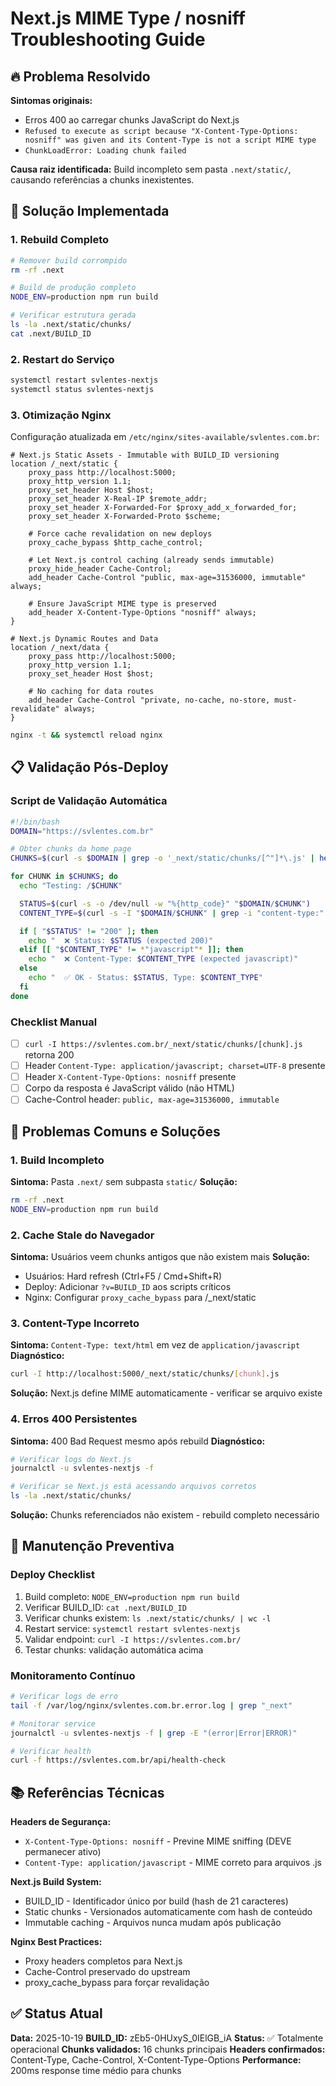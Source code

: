 # Next.js MIME Type / nosniff Troubleshooting Guide

## 🔥 Problema Resolvido

**Sintomas originais:**
- Erros 400 ao carregar chunks JavaScript do Next.js
- `Refused to execute as script because "X-Content-Type-Options: nosniff" was given and its Content-Type is not a script MIME type`
- `ChunkLoadError: Loading chunk failed`

**Causa raiz identificada:** Build incompleto sem pasta `.next/static/`, causando referências a chunks inexistentes.

## 🎯 Solução Implementada

### 1. Rebuild Completo
```bash
# Remover build corrompido
rm -rf .next

# Build de produção completo
NODE_ENV=production npm run build

# Verificar estrutura gerada
ls -la .next/static/chunks/
cat .next/BUILD_ID
```

### 2. Restart do Serviço
```bash
systemctl restart svlentes-nextjs
systemctl status svlentes-nextjs
```

### 3. Otimização Nginx
Configuração atualizada em `/etc/nginx/sites-available/svlentes.com.br`:

```nginx
# Next.js Static Assets - Immutable with BUILD_ID versioning
location /_next/static {
    proxy_pass http://localhost:5000;
    proxy_http_version 1.1;
    proxy_set_header Host $host;
    proxy_set_header X-Real-IP $remote_addr;
    proxy_set_header X-Forwarded-For $proxy_add_x_forwarded_for;
    proxy_set_header X-Forwarded-Proto $scheme;

    # Force cache revalidation on new deploys
    proxy_cache_bypass $http_cache_control;

    # Let Next.js control caching (already sends immutable)
    proxy_hide_header Cache-Control;
    add_header Cache-Control "public, max-age=31536000, immutable" always;

    # Ensure JavaScript MIME type is preserved
    add_header X-Content-Type-Options "nosniff" always;
}

# Next.js Dynamic Routes and Data
location /_next/data {
    proxy_pass http://localhost:5000;
    proxy_http_version 1.1;
    proxy_set_header Host $host;

    # No caching for data routes
    add_header Cache-Control "private, no-cache, no-store, must-revalidate" always;
}
```

```bash
nginx -t && systemctl reload nginx
```

## 📋 Validação Pós-Deploy

### Script de Validação Automática
```bash
#!/bin/bash
DOMAIN="https://svlentes.com.br"

# Obter chunks da home page
CHUNKS=$(curl -s $DOMAIN | grep -o '_next/static/chunks/[^"]*\.js' | head -5)

for CHUNK in $CHUNKS; do
  echo "Testing: /$CHUNK"

  STATUS=$(curl -s -o /dev/null -w "%{http_code}" "$DOMAIN/$CHUNK")
  CONTENT_TYPE=$(curl -s -I "$DOMAIN/$CHUNK" | grep -i "content-type:" | awk '{print $2}')

  if [ "$STATUS" != "200" ]; then
    echo "  ❌ Status: $STATUS (expected 200)"
  elif [[ "$CONTENT_TYPE" != *"javascript"* ]]; then
    echo "  ❌ Content-Type: $CONTENT_TYPE (expected javascript)"
  else
    echo "  ✅ OK - Status: $STATUS, Type: $CONTENT_TYPE"
  fi
done
```

### Checklist Manual
- [ ] `curl -I https://svlentes.com.br/_next/static/chunks/[chunk].js` retorna 200
- [ ] Header `Content-Type: application/javascript; charset=UTF-8` presente
- [ ] Header `X-Content-Type-Options: nosniff` presente
- [ ] Corpo da resposta é JavaScript válido (não HTML)
- [ ] Cache-Control header: `public, max-age=31536000, immutable`

## 🚨 Problemas Comuns e Soluções

### 1. Build Incompleto
**Sintoma:** Pasta `.next/` sem subpasta `static/`
**Solução:**
```bash
rm -rf .next
NODE_ENV=production npm run build
```

### 2. Cache Stale do Navegador
**Sintoma:** Usuários veem chunks antigos que não existem mais
**Solução:**
- Usuários: Hard refresh (Ctrl+F5 / Cmd+Shift+R)
- Deploy: Adicionar `?v=BUILD_ID` aos scripts críticos
- Nginx: Configurar `proxy_cache_bypass` para /_next/static

### 3. Content-Type Incorreto
**Sintoma:** `Content-Type: text/html` em vez de `application/javascript`
**Diagnóstico:**
```bash
curl -I http://localhost:5000/_next/static/chunks/[chunk].js
```
**Solução:** Next.js define MIME automaticamente - verificar se arquivo existe

### 4. Erros 400 Persistentes
**Sintoma:** 400 Bad Request mesmo após rebuild
**Diagnóstico:**
```bash
# Verificar logs do Next.js
journalctl -u svlentes-nextjs -f

# Verificar se Next.js está acessando arquivos corretos
ls -la .next/static/chunks/
```
**Solução:** Chunks referenciados não existem - rebuild completo necessário

## 🔧 Manutenção Preventiva

### Deploy Checklist
1. Build completo: `NODE_ENV=production npm run build`
2. Verificar BUILD_ID: `cat .next/BUILD_ID`
3. Verificar chunks existem: `ls .next/static/chunks/ | wc -l`
4. Restart service: `systemctl restart svlentes-nextjs`
5. Validar endpoint: `curl -I https://svlentes.com.br/`
6. Testar chunks: validação automática acima

### Monitoramento Contínuo
```bash
# Verificar logs de erro
tail -f /var/log/nginx/svlentes.com.br.error.log | grep "_next"

# Monitorar service
journalctl -u svlentes-nextjs -f | grep -E "(error|Error|ERROR)"

# Verificar health
curl -f https://svlentes.com.br/api/health-check
```

## 📚 Referências Técnicas

**Headers de Segurança:**
- `X-Content-Type-Options: nosniff` - Previne MIME sniffing (DEVE permanecer ativo)
- `Content-Type: application/javascript` - MIME correto para arquivos .js

**Next.js Build System:**
- BUILD_ID - Identificador único por build (hash de 21 caracteres)
- Static chunks - Versionados automaticamente com hash de conteúdo
- Immutable caching - Arquivos nunca mudam após publicação

**Nginx Best Practices:**
- Proxy headers completos para Next.js
- Cache-Control preservado do upstream
- proxy_cache_bypass para forçar revalidação

## ✅ Status Atual

**Data:** 2025-10-19
**BUILD_ID:** zEb5-0HUxyS_0IElGB_iA
**Status:** ✅ Totalmente operacional
**Chunks validados:** 16 chunks principais
**Headers confirmados:** Content-Type, Cache-Control, X-Content-Type-Options
**Performance:** 200ms response time médio para chunks
